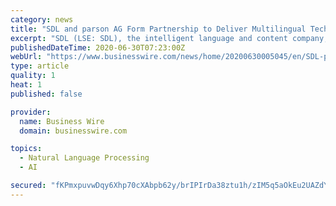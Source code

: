```yaml
---
category: news
title: "SDL and parson AG Form Partnership to Deliver Multilingual Technical Content"
excerpt: "SDL (LSE: SDL), the intelligent language and content company, has formed a strategic partnership with parson AG (“parson”), experts in technical commu"
publishedDateTime: 2020-06-30T07:23:00Z
webUrl: "https://www.businesswire.com/news/home/20200630005045/en/SDL-parson-AG-Form-Partnership-Deliver-Multilingual"
type: article
quality: 1
heat: 1
published: false

provider:
  name: Business Wire
  domain: businesswire.com

topics:
  - Natural Language Processing
  - AI

secured: "fKPmxpuvwDqy6Xhp70cXAbpb62y/brIPIrDa38ztu1h/zIM5q5aOkEu2UAZdYWrqMxygt0owy6eTIbjqk0isM9K1Z+AUAaW83MbKy9g030n4DxohQ9YDJCh/9haYqelv6KeDSuQpbwAVEyAMm4PWSwA8Ha9Wf2fwnV13/vH9xW+kwWDMnI6Ujv2cCzMhJH79CVEspFOf/QA2/jJYDKw3t77VtakgralJzgvQ3662GrlTakTxWm8dq9PXmCkjGWx4Hhcxu8NUqNd5XRaDDH3yFzYn8Dl1exFmRi/s+6JmW3krqmvNTMn/5CC+6ZoEUa11uZax3XEZv5nMUl5m/xJbfw==;ejJWM2O6xyDYuwXmi3OEBA=="
---
```


